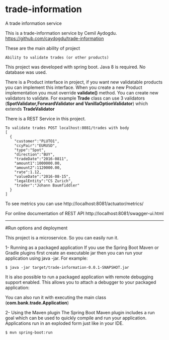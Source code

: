 # trade-information
A trade information service

This is a trade-information service by Cemil Aydogdu. https://github.com/caydogdu/trade-information

These are the main ability of project

    Ability to validate trades (or other products)

This project was developed with spring boot. Java 8 is required. No database was used.

There is a Product interface in project, if you want new validatable products you can implement this interface.
When you create a new Product implementation you must override **validate()** method. You can create new validators to validate.
For example **Trade** class can use 3 validators (**SpotValidator,ForwardValidator and VanillaOptionValidator**) which extends **TradeValidator**

There is a REST Service in this project.

    To validate trades POST localhost:8081/trades with body 
    [
      {
        "customer":"PLUTO1",
        "ccyPair":"EURUSD",
        "type":"Spot",
        "direction":"BUY",
        "tradeDate":"2016-0811",
        "amount1":1000000.00,
        "amount2":1120000.00,
        "rate":1.12,
        "valueDate":"2016-08-15",
        "legalEntity":"CS Zurich",
        "trader":"Johann Baumfiddler"
      }
    ]

To see metrics you can use http://localhost:8081/actuator/metrics/

For online documentation of REST API http://localhost:8081/swagger-ui.html

------------------------------------------------------------------

#Run options and deployment

This project is a microservice. So you can easily run it.

1- Running as a packaged application If you use the Spring Boot Maven or Gradle plugins first create an executable jar then you can run your application using java -jar. For example: 

    $ java -jar target/trade-information-0.0.1-SNAPSHOT.jar 
    
It is also possible to run a packaged application with remote debugging support enabled. This allows you to attach a debugger to your packaged application:

You can also run it with executing the main class (**com.bank.trade.Application**)

2- Using the Maven plugin The Spring Boot Maven plugin includes a run goal which can be used to quickly compile and run your application. Applications run in an exploded form just like in your IDE.

    $ mvn spring-boot:run
